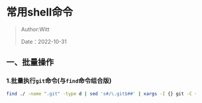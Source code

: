 # 常用shell命令

> Author:Witt
>
> Date：2022-10-31

## 一、批量操作

### 1.批量执行`git`命令(与`find`命令组合版)

```bash
find ./ -name ".git" -type d | sed 's#/\.git$##' | xargs -I {} git -C {} pull
```

